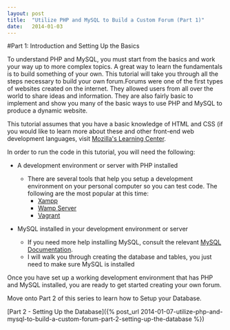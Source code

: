 ```yaml
---
layout: post
title:  "Utilize PHP and MySQL to Build a Custom Forum (Part 1)"
date:   2014-01-03
---
```


#Part 1: Introduction and Setting Up the Basics

To understand PHP and MySQL, you must start from the basics and work your way up to more complex topics. A great way to learn the fundamentals is to build something of your own. This tutorial will take you through all the steps necessary to build your own forum.Forums were one of the first types of websites created on the internet. They allowed users from all over the world to share ideas and information. They are also fairly basic to implement and show you many of the basic ways to use PHP and MySQL to produce a dynamic website.
	
This tutorial assumes that you have a basic knowledge of HTML and CSS (if you would like to learn more about these and other front-end web development languages, 
visit [Mozilla's Learning Center](https://developer.mozilla.org/en-US/Learn).

In order to run the code in this tutorial, you will need the following:

- A development environment or server with PHP installed
	- There are several tools that help you setup a development environment on your personal computer so you can test code. The following are the most popular at this time:
		- [Xampp](https://www.apachefriends.org/index.html) 
		- [Wamp Server](http://www.wampserver.com/en/)
		- [Vagrant](https://www.vagrantup.com/)

- MySQL installed in your development environment or server
	- If you need more help installing MySQL, consult the relevant [MySQL Documentation](http://dev.mysql.com/doc/).
	- I will walk you through creating the database and tables, you just need to make sure MySQL is installed

Once you have set up a working development environment that has PHP and MySQL installed, you are ready to get started creating your own forum. 

Move onto Part 2 of this series to learn how to Setup your Database.

[Part 2 - Setting Up the Database]({% post_url 2014-01-07-utilize-php-and-mysql-to-build-a-custom-forum-part-2-setting-up-the-database %})